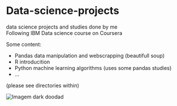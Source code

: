 # Data-science-projects
data science projects and studies done by me  
Following IBM Data science course on Coursera



Some content:
  + Pandas data manipulation and webscrapping (beautifull soup)
  + R introducition
  + Python machine learning algorithms (uses some pandas studies)
  + ...
  
(please see directories within) 
  
![Imagem dark doodad](./dark_doodad.jpg)
